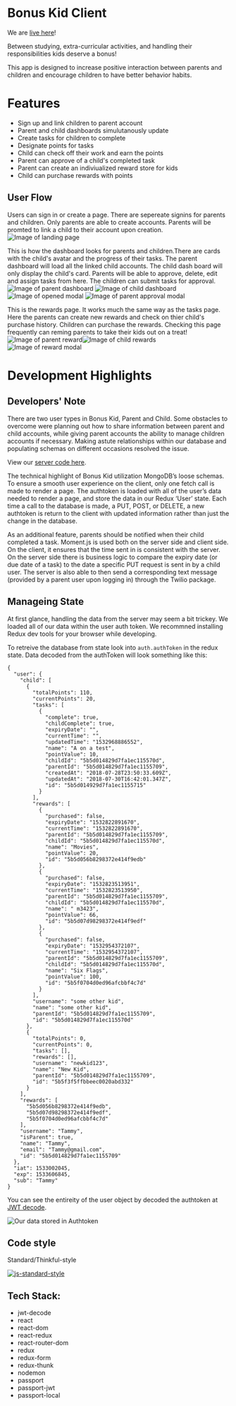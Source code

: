 # Bonus Kid Client
We are [live here](https://bonus-kid-client.herokuapp.com/)!

Between studying, extra-curricular activities, and handling their responsibilities kids deserve a bonus! 

This app is designed to increase positive interaction between parents and children and encourage children to have better behavior habits.


# Features

- Sign up and link children to parent account
- Parent and child dashboards simulutanously update
- Create tasks for children to complete
- Designate points for tasks 
- Child can check off their work and earn the points
- Parent can approve of a child's completed task
- Parent can create an indiviualized reward store for kids
- Child can purchase rewards with points

## User Flow

Users can sign in or create a page. There are sepereate signins for parents and children. 
Only parents are able to create accounts. Parents will be promted to link a child to their account upon creation. 
![Image of landing page](https://image.ibb.co/f2oStz/bonus_kid_landing.png "Logo Title Text 1")


This is how the dashboard looks for parents and children.There are cards with the child's avatar and the progress of their tasks.
The parent dashboard will load all the linked child accounts. The child dash board will only display the child's card.
Parents will be able to approve, delete, edit and assign tasks from here. The children can submit tasks for approval.
![Image of parent dashboard](https://image.ibb.co/cDpYYz/bonus_kid_p_dash.png "Parent Dashboard") ![Image of child dashboard](https://image.ibb.co/bXaXtz/bonus_kid_c_dash.png "Logo Title Text 1") ![Image of opened modal](https://image.ibb.co/eDrSRK/bonus_kid_c_modal.png "Logo Title Text 1") ![Image of parent approval modal](https://image.ibb.co/hQPp6K/bonus_kid_p_dash_approve.png "Logo Title Text 1")


This is the rewards page. It works much the same way as the tasks page. Here the parents can create new rewards and check on thier child's purchase history. Children can purchase the rewards. Checking this page frequently can reming parents to take their kids out on a treat!
![Image of parent reward](https://image.ibb.co/dtvkfe/bonus_kid_p_reward.png "Logo Title Text 1")![Image of child rewards](https://image.ibb.co/cCUE6K/bonus_kid_reward.png "Logo Title Text 1")![Image of reward modal](https://image.ibb.co/kUwrLe/bonus_kid_reward_modal.png "Logo Title Text 1")



# Development Highlights


## Developers' Note
There are two user types in Bonus Kid, Parent and Child. Some obstacles to overcome were planning out how to share information between parent and child accounts, while giving parent accounts the ability to manage children accounts if necessary. Making astute relationships within our database and populating schemas on different occasions resolved the issue. 

View our [server code here](https://github.com/thinkful-ei20/bonus-kid-app-server).

The technical highlight of Bonus Kid utilization MongoDB’s loose schemas. To ensure a smooth user experience on the client, only one fetch call is made to render a page.  The authtoken is loaded with all of the user’s data needed to render a page, and store the data in our Redux ‘User’ state. Each time a call to the database is made, a PUT, POST, or DELETE, a new authtoken is return to the client with updated information rather than just the change in the database. 

As an additional feature, parents should be notified when their child completed a task. Moment.js is used both on the server side and client side. On the client, it ensures that the time sent in is consistent with the server. On the server side there is business logic to compare the expiry date (or due date of a task) to the date a specific PUT request is sent in by a child user. The server is also able to then send a corresponding text message (provided by a parent user upon logging in) through the Twilio package.

## Manageing State
At first glance, handling the data from the server may seem a bit trickey. We loaded all of our data within the user auth token. We recommned installing Redux dev tools for your browser while developing. 

To retreive the database from state look into ```auth.authToken``` in the redux state. Data decoded from the authToken will look something like this: 

```
{
  "user": {
    "child": [
      {
        "totalPoints": 110,
        "currentPoints": 20,
        "tasks": [
          {
            "complete": true,
            "childComplete": true,
            "expiryDate": "",
            "currentTime": "",
            "updatedTime": "1532968886552",
            "name": "A on a test",
            "pointValue": 10,
            "childId": "5b5d014829d7fa1ec115570d",
            "parentId": "5b5d014829d7fa1ec1155709",
            "createdAt": "2018-07-28T23:50:33.609Z",
            "updatedAt": "2018-07-30T16:42:01.347Z",
            "id": "5b5d014929d7fa1ec1155715"
          }
        ],
        "rewards": [
          {
            "purchased": false,
            "expiryDate": "1532822891670",
            "currentTime": "1532822891670",
            "parentId": "5b5d014829d7fa1ec1155709",
            "childId": "5b5d014829d7fa1ec115570d",
            "name": "Movies",
            "pointValue": 20,
            "id": "5b5d056b8298372e414f9edb"
          },
          {
            "purchased": false,
            "expiryDate": "1532823513951",
            "currentTime": "1532823513950",
            "parentId": "5b5d014829d7fa1ec1155709",
            "childId": "5b5d014829d7fa1ec115570d",
            "name": " m3423",
            "pointValue": 66,
            "id": "5b5d07d98298372e414f9edf"
          },
          {
            "purchased": false,
            "expiryDate": "1532954372107",
            "currentTime": "1532954372107",
            "parentId": "5b5d014829d7fa1ec1155709",
            "childId": "5b5d014829d7fa1ec115570d",
            "name": "Six Flags",
            "pointValue": 100,
            "id": "5b5f0704d0ed96afcbbf4c7d"
          }
        ],
        "username": "some other kid",
        "name": "some other kid",
        "parentId": "5b5d014829d7fa1ec1155709",
        "id": "5b5d014829d7fa1ec115570d"
      },
      {
        "totalPoints": 0,
        "currentPoints": 0,
        "tasks": [],
        "rewards": [],
        "username": "newkid123",
        "name": "New Kid",
        "parentId": "5b5d014829d7fa1ec1155709",
        "id": "5b5f3f5ffbbeec0020abd332"
      }
    ],
    "rewards": [
      "5b5d056b8298372e414f9edb",
      "5b5d07d98298372e414f9edf",
      "5b5f0704d0ed96afcbbf4c7d"
    ],
    "username": "Tammy",
    "isParent": true,
    "name": "Tammy",
    "email": "Tammy@gmail.com",
    "id": "5b5d014829d7fa1ec1155709"
  },
  "iat": 1533002045,
  "exp": 1533606845,
  "sub": "Tammy"
}
```


You can see the entireity of the user object by decoded the authtoken at [JWT decode](https://jwt.io/).


![Our data stored in Authtoken]("https://i.imgur.com/StJNNJP.png" "jwt-decode")


## Code style
Standard/Thinkful-style

[![js-standard-style](https://img.shields.io/badge/code%20style-standard-brightgreen.svg?style=flat)](https://github.com/feross/standard)

## Tech Stack:
- jwt-decode
- react
- react-dom
- react-redux
- react-router-dom
- redux
- redux-form
- redux-thunk
- nodemon
- passport
- passport-jwt
- passport-local



